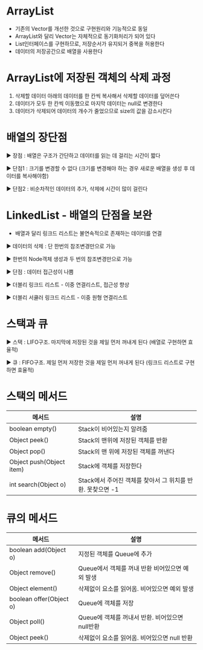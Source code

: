 # ArrayList

- 기존의 Vector를 개선한 것으로 구현원리와 기능적으로 동일
- ArrayList와 달리 Vector는 자체적으로 동기화처리가 되어 있다
- List인터페이스를 구현하므로, 저장순서가 유지되거 중복을 허용한다
- 데이터의 저장공간으로 배열을 사용한다

# ArrayList에 저장된 객체의 삭제 과정

1. 삭제할 데이터 아래의 데이터를 한 칸씩 복사해서 삭제할 데이터를 덮어쓴다
2. 데이터가 모두 한 칸씩 이동했으로 마지막 데이터는 null로 변경한다
3. 데이터가 삭제되어 데이터의 개수가 줄었으므로 size의 값을 감소시킨다

# 배열의 장단점

▶ 장점 : 배열은 구조가 간단하고 데이터를 읽는 데 걸리는 시간이 짧다

▶ 단점1 : 크기를 변경할 수 없다 (크기를 변경해야 하는 경우 새로운 배열을 생성 후 데이터를 복사해야함)

▶ 단점2 : 비순차적인 데이터의 추가, 삭제에 시간이 많이 걸린다

# LinkedList - 배열의 단점을 보완

- 배열과 달리 링크드 리스트는 불연속적으로 존재하는 데이터를 연결

▶ 데이터의 삭제 : 단 한번의 참조변경만으로 가능

▶ 한번의 Node객체 생성과 두 번의 참조변경만으로 가능

▶ 단점 : 데이터 접근성이 나쁨

▶ 더블리 링크드 리스트 - 이중 연결리스트, 접근성 향상

▶ 더블리 서큘러 링크드 리스트 - 이중 원형 연결리스트

# 스택과 큐

▶ 스택 : LIFO구조. 마지막에 저장된 것을 제일 먼저 꺼내게 된다 (배열로 구현하면 효율적)

▶ 큐 : FIFO구조. 제일 먼저 저장한 것을 제일 먼저 꺼내게 된다 (링크드 리스트로 구현하면 효율적)

# 스택의 메서드

|메서드|설명|
|---|---|
|boolean empty()|Stack이 비어있는지 알려줌|
|Object peek()|Stack의 맨위에 저장된 객체를 반환|
|Object pop()|Stack의 맨 위에 저장된 객체를 꺼낸다|
|Object push(Object item)|Stack에 객체를 저장한다|
|int search(Object o)|Stack에서 주어진 객체를 찾아서 그 위치를 반환. 못찾으면 -1|

# 큐의 메서드

|메서드|설명|
|---|---|
|boolean add(Object o)|지정된 객체를 Queue에 추가|
|Object remove()|Queue에서 객체를 꺼내 반환 비어있으면 예외 발생|
|Object element()|삭제없이 요소를 읽어옴. 비어있으면 예외 발생|
|boolean offer(Object o)|Queue에 객체를 저장|
|Object poll()|Queue에 객체를 꺼내서 반환. 비어있으면 null반환|
|Object peek()|삭제없이 요소를 읽어옴. 비어있으면 null 반환|
